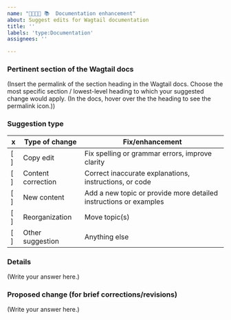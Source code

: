 ```yaml
---
name: "📜📖📄📘 📚  Documentation enhancement"
about: Suggest edits for Wagtail documentation
title: ''
labels: 'type:Documentation'
assignees: ''

---
```


<!--
  Summarize the documentation change you're suggesting in the Issue title.
-->

### Pertinent section of the Wagtail docs 

<!--
  Copy the section link here.
-->

(Insert the permalink of the section heading in the Wagtail docs. Choose the most specific section / lowest-level heading to which your suggested change would apply. (In the docs, hover over the the heading to see the permalink icon.))

### Suggestion type

<!--
  Select one of the following options by placing an 'x' inside the corresponding brackets, or just delete the other options. 
-->

|  x  | Type of change  | Fix/enhancement |
| --- | ------------- | ------------- |
| [ ] | Copy edit | Fix spelling or grammar errors, improve clarity
| [ ] | Content correction | Correct inaccurate explanations, instructions, or code 
| [ ] | New content | Add a new topic or provide more detailed instructions or examples 
| [ ] | Reorganization | Move topic(s) 
| [ ] | Other suggestion | Anything else

### Details

<!--
  - If you're proposing a correction, quote the text of the current docs that needs improvement and then describe what needs fixing. Then describe what is wrong with it, in detail. 
  - If you're proposing new content, quote a short passage from the place in the docs where you think it should go. Then describe what you would like to see added.
  - If you're suggesting reorganization or some other change, describe the change. 
-->

(Write your answer here.)

### Proposed change (for brief corrections/revisions)

<!--
  - If you're suggesting a correction or revision of existing passage, write the corrected/revised passage here.
?  -  If you want to contribute new or reorganized content please create a pull request...
-->

(Write your answer here.)
